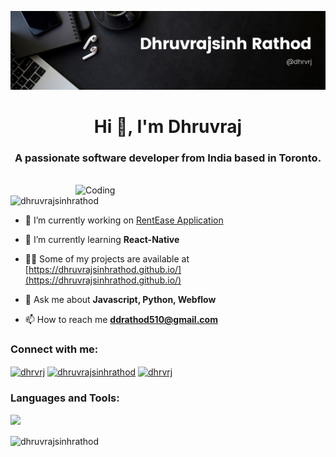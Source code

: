![Header](./dhruvrajBanner.png)
<h1 align="center">Hi 👋, I'm Dhruvraj</h1>
<h3 align="center">A passionate software developer from India based in Toronto.</h3>
<br>
<img align="right" alt="Coding" width="400" src="https://camo.githubusercontent.com/cae12fddd9d6982901d82580bdf321d81fb299141098ca1c2d4891870827bf17/68747470733a2f2f6d69726f2e6d656469756d2e636f6d2f6d61782f313336302f302a37513379765349765f7430696f4a2d5a2e676966"> 

<p align="left"> <img src="https://komarev.com/ghpvc/?username=dhruvrajsinhrathod&label=Profile%20views&color=0e75b6&style=flat" alt="dhruvrajsinhrathod" /> </p>

- 🔭 I’m currently working on [RentEase Application](https://github.com/DhruvrajsinhRathod/Capston_project)

- 🌱 I’m currently learning **React-Native**

- 👨‍💻 Some of my projects are available at [https://dhruvrajsinhrathod.github.io/](https://dhruvrajsinhrathod.github.io/)

- 💬 Ask me about **Javascript, Python, Webflow**

- 📫 How to reach me **ddrathod510@gmail.com**

<h3 align="left">Connect with me:</h3>
<p align="left">
<a href="https://linkedin.com/in/dhrvrj" target="blank"><img align="center" src="https://raw.githubusercontent.com/rahuldkjain/github-profile-readme-generator/master/src/images/icons/Social/linked-in-alt.svg" alt="dhrvrj" height="30" width="40" /></a>
<a href="https://fb.com/dhruvrajsinhrathod" target="blank"><img align="center" src="https://raw.githubusercontent.com/rahuldkjain/github-profile-readme-generator/master/src/images/icons/Social/facebook.svg" alt="dhruvrajsinhrathod" height="30" width="40" /></a>
<a href="https://instagram.com/dhrvrj" target="blank"><img align="center" src="https://raw.githubusercontent.com/rahuldkjain/github-profile-readme-generator/master/src/images/icons/Social/instagram.svg" alt="dhrvrj" height="30" width="40" /></a>
</p>

<h3 align="left">Languages and Tools:</h3>
<img src="https://skillicons.dev/icons?i=html,css,c,cpp,java,js,py,aws,au,ai,ps,pr,xd,vscode,idea,git,github,gitlab,bootstrap,tailwind,webflow,wordpress,babel,bash,angular,express,figma,firebase,hibernate,latex,mongodb,mysql,netlify,nodejs,php,postgres,react,spring,vercel,netlify" />

<p><img align="center" src="https://github-readme-streak-stats.herokuapp.com/?user=dhruvrajsinhrathod&" alt="dhruvrajsinhrathod" /></p>
